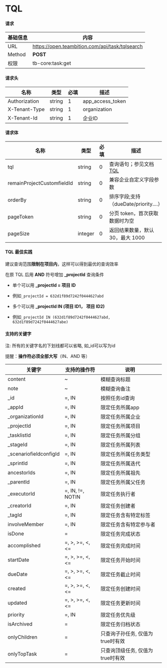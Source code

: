 # TQL

#### 请求

| 基础信息 | 内容                                           |
| -------- | ---------------------------------------------- |
| URL      | https://open.teambition.com/api/task/tqlsearch |
| Method   | **POST**                                       |
| 权限     | tb-core:task:get                               |

#### 请求头

| 名称          | 类型   | 必填 | 描述             |
| ------------- | ------ | ---- | ---------------- |
| Authorization | string | 1    | app_access_token |
| X-Tenant-Type | string | 1    | organization     |
| X-Tenant-Id   | string | 1    | 企业ID           |

#### 请求体

| 名称                       | 类型    | 必填 | 描述                                                         |
| -------------------------- | ------- | ---- | ------------------------------------------------------------ |
| tql                        | string  | 0    | 查询语句；参见文档[TQL](https://thoughts.teambition.com/share/6233d89c89630f0041a381a1#title=TQL介绍) |
| remainProjectCustomfieldId | string  | 0    | 兼容企业自定义字段参数                                       |
| orderBy                    | string  | 0    | 排序字段;支持（dueDate/priority....）                        |
| pageToken                  | string  | 0    | 分页 token，首次获取数据时为空                               |
| pageSize                   | integer | 0    | 返回结果数量，默认 30，最大 1000                             |




#### TQL 最佳实践

建议查询范围**限制在项目内**，这样可以得到最优的查询效率

在原 TQL 后用 **AND** 符号增加 **_projectId** 查询条件

- 单个可以用 **_projectId = 项目 ID** 

- 例如`_projectId = 632d1f89d7242f0444627abd `

- 多个可以用 **_projectId IN (项目 ID1， 项目 ID2)** 

- 例如`_projectId IN (632d1f89d7242f0444627abd, 632d1f89d7242f0444627abe)`

#### 支持的关键字

注: 所有的关键字名的下划线都可以省略, 如_id可以写为id

提醒：**操作符必须全部大写**（IN、AND 等）

| 关键字                 | 支持的操作符     | 说明                             |
| ---------------------- | ---------------- | -------------------------------- |
| content                | ~                | 模糊查询标题                     |
| note                   | ~                | 模糊查询备注                     |
| _id                    | =, IN            | 按照任务id查询                   |
| _appId                 | =, IN            | 限定任务所属app                  |
| _organizationId        | =, IN            | 限定任务所属企业                 |
| _projectId             | =, IN            | 限定任务所属项目                 |
| _tasklistId            | =, IN            | 限定任务所属分组                 |
| _stageId               | =, IN            | 限定任务所属列表                 |
| _scenariofieldconfigId | =, IN            | 限定任务所属任务类型             |
| _sprintId              | =, IN            | 限定任务所属迭代                 |
| ancestorIds            | =, IN            | 限定任务所属祖先                 |
| _parentId              | =, IN            | 限定任务所属父任务               |
| _executorId            | =, IN, !=, NOTIN | 限定任务执行者                   |
| _creatorId             | =, IN            | 限定任务创建者                   |
| _tagId                 | =, IN            | 限定任务含有特定标签             |
| involveMember          | =, IN            | 限定任务含有特定参与者           |
| isDone                 | =                | 限定任务完成状态                 |
| accomplished           | =, >, >=, <, <=  | 限定任务完成时间                 |
| startDate              | =, >, >=, <, <=  | 限定任务开始时间                 |
| dueDate                | =, >, >=, <, <=  | 限定任务截止时间                 |
| created                | =, >, >=, <, <=  | 限定任务创建时间                 |
| updated                | =, >, >=, <, <=  | 限定任务更新时间                 |
| priority               | =, IN            | 限定任务优先级                   |
| isArchived             | =                | 限定任务归档状态                 |
| onlyChildren           | =                | 只查询子孙任务, 仅值为true时有效 |
| onlyTopTask            | =                | 只查询顶级任务, 仅值为true时有效 |